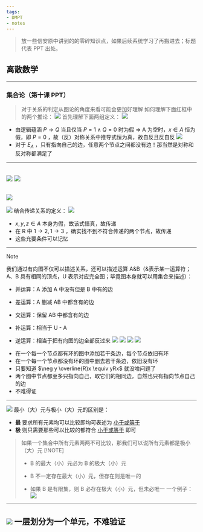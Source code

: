 ```yaml
---
tags:
- DMPT
- notes
---
```

> 放一些信安原中讲到的的零碎知识点，如果后续系统学习了再搬进去；标题代表 PPT 出处。
## 离散数学
---
### 集合论（第十课 PPT）
> 对于关系的判定从图论的角度来看可能会更加好理解
如何理解下面红框中的两个推论：
![](attachments/Misc-1.png)
首先理解下面两组定义：
![](attachments/Misc-2.png)
- 由逻辑蕴涵 $P\to Q$ 当且仅当 $P=1  \land Q= 0$ 时为假 => A 为空时，$x \in A$ 恒为假，即 $P=0$ ，故（反）对称关系中推导式恒为真，故自反且反自反
![](attachments/Misc.png)
- 对于 $E_{A}$ ，只有指向自己的边，任意两个节点之间都没有边！那当然是对称和反对称都满足了
---
![](attachments/Misc-8.png)
![](attachments/Misc-9.png)
---
![](attachments/Misc-5.png)
---
![](attachments/Misc-6.png)
结合传递关系的定义：
![](attachments/Misc-7.png)
- $x,y,z \in A$ 本身为假，故该式恒真，故传递
-  在 R 中 $1\to2 ,1\to 3$ ，确实找不到不符合传递的两个节点，故传递
- 这些充要条件可以记忆
---
> [!NOTE]
>
> 我们通过有向图不仅可以描述关系，还可以描述运算 A&B（&表示某一运算符；A、B 具有相同的顶点，U 表示对应完全图；毕竟图本身就可以用集合来描述）：
> 
> - 并运算：A 添加 A 中没有但是 B 中有的边
> 
> - 差运算：A 删减 AB 中都含有的边
>
> - 交运算：保留 AB 中都含有的边
>
> - 补运算：相当于 U - A
>
> - 逆运算：相当于把有向图的边全部反过来
![](attachments/Misc-10.png)
![](attachments/Misc-11.png)
![](attachments/Misc-12.png)
![](attachments/Misc-13.png)
- 在一个每一个节点都有环的图中添加若干条边，每个节点依旧有环
- 在一个每一个节点都没有环的图中删去若干条边，依旧没有环
- 只要知道 $\neg y \overline{R}x \equiv yRx$ 就没啥问题了
- 两个图中节点都至多只指向自己，取它们的相同边，自然也只有指向节点自己的边
- 不难得证
---
![](attachments/00-Misc.png)
最小（大）元与极小（大）元的区别是：
- **最** 要求所有元素均可以比较即均可表述为 <u>小于或等于</u> 
- **极** 则只需要那些可以比较的都符合 <u>小于或等于</u> 即可
> 如果一个集合中所有元素两两不可比较，那我们可以说所有元素都是极小（大）元
> [!NOTE]
>
> - B 的最大（小）元必为 B 的极大（小）元
>
> - B 不一定存在最大（小）元，但存在则是唯一的
>
> - 如果 B 是有限集，则 B 必存在极大（小）元，但未必唯一
一个例子：
![](attachments/Pasted%20image%2020240418223423.png)
---
![](attachments/00-Misc-2.png)
一层划分为一个单元，不难验证
---